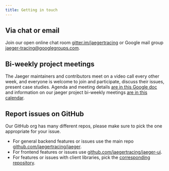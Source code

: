```yaml
---
title: Getting in touch
---
```


## Via chat or email

Join our open online chat room [gitter.im/jaegertracing](https://gitter.im/jaegertracing/Lobby) or Google mail group [jaeger-tracing@googlegroups.com](https://groups.google.com/forum/#!forum/jaeger-tracing).

## Bi-weekly project meetings

The Jaeger maintainers and contributors meet on a video call every other week, and everyone is welcome to join and participate, discuss their issues, present case studies. Agenda and meeting details [are in this Google doc][bi-weekly-call]
and information on our jaeger project bi-weekly meetings [are in this calendar][jaeger-project-calendar].
## Report issues on GitHub

Our GitHub org has many different repos, please make sure to pick the one appropriate for your issue.

* For general backend features or issues use the main repo [github.com/jaegertracing/jaeger](https://github.com/jaegertracing/jaeger).
* For frontend features or issues use [github.com/jaegertracing/jaeger-ui](https://github.com/jaegertracing/jaeger-ui).
* For features or issues with client libraries, pick the [corresponding repository](/docs/latest/client-libraries/#supported-libraries).

[bi-weekly-call]: https://docs.google.com/document/d/1ZuBAwTJvQN7xkWVvEFXj5WU9_JmS5TPiNbxCJSvPqX0/
[jaeger-project-calendar]: https://calendar.google.com/calendar/u/0/embed?src=77a1bva4sn9cm822r8oa03l2j0@group.calendar.google.com